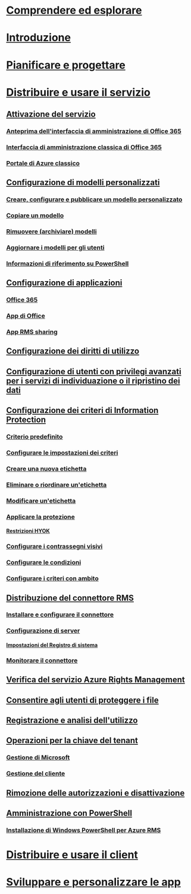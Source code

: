 # [Comprendere ed esplorare](/information-protection/understand-explore/what-is-information-protection)
# [Introduzione](/information-protection/get-started/requirements-azure-rms)
# [Pianificare e progettare](/information-protection/plan-design/deployment-roadmap)
# [Distribuire e usare il servizio](activate-service.md)
## [Attivazione del servizio](activate-service.md)
### [Anteprima dell'interfaccia di amministrazione di Office 365](activate-office365-preview.md)
### [Interfaccia di amministrazione classica di Office 365](activate-office365-classic.md)
### [Portale di Azure classico](activate-azure-classic.md)
## [Configurazione di modelli personalizzati](configure-custom-templates.md)
### [Creare, configurare e pubblicare un modello personalizzato](create-template.md) 
### [Copiare un modello](copy-template.md)
### [Rimuovere (archiviare) modelli](remove-template.md) 
### [Aggiornare i modelli per gli utenti](refresh-templates.md)
### [Informazioni di riferimento su PowerShell](configure-templates-with-powershell.md)
## [Configurazione di applicazioni](configure-applications.md)
### [Office 365](configure-office365.md)
### [App di Office](configure-office-apps.md)
### [App RMS sharing](configure-sharing-app.md)
## [Configurazione dei diritti di utilizzo](configure-usage-rights.md)
## [Configurazione di utenti con privilegi avanzati per i servizi di individuazione o il ripristino dei dati](configure-super-users.md)
## [Configurazione dei criteri di Information Protection](configure-policy.md)
### [Criterio predefinito](configure-policy-default.md)
### [Configurare le impostazioni dei criteri](configure-policy-settings.md)
### [Creare una nuova etichetta](configure-policy-new-label.md)
### [Eliminare o riordinare un'etichetta](configure-policy-delete-reorder.md)
### [Modificare un'etichetta](configure-policy-change-label.md)
### [Applicare la protezione](configure-policy-protection.md)
#### [Restrizioni HYOK](configure-adrms-restrictions.md)
### [Configurare i contrassegni visivi](configure-policy-markings.md)
### [Configurare le condizioni](configure-policy-classification.md)
### [Configurare i criteri con ambito](configure-policy-scope.md)
## [Distribuzione del connettore RMS](deploy-rms-connector.md)
### [Installare e configurare il connettore](install-configure-rms-connector.md)
### [Configurazione di server](configure-servers-rms-connector.md)
#### [Impostazioni del Registro di sistema](rms-connector-registry-settings.md)
### [Monitorare il connettore](monitor-rms-connector.md)
## [Verifica del servizio Azure Rights Management](verify.md)
## [Consentire agli utenti di proteggere i file](help-users.md)
## [Registrazione e analisi dell'utilizzo](log-analyze-usage.md)
## [Operazioni per la chiave del tenant](operations-tenant-key.md)
### [Gestione di Microsoft](operations-microsoft-managed-tenant-key.md)
### [Gestione del cliente](operations-customer-managed-tenant-key.md)
## [Rimozione delle autorizzazioni e disattivazione](decommission-deactivate.md)
## [Amministrazione con PowerShell](administer-powershell.md)
### [Installazione di Windows PowerShell per Azure RMS](install-powershell.md)
# [Distribuire e usare il client](/information-protection/rms-client/use-client)
# [Sviluppare e personalizzare le app](/information-protection/develop/developers-guide)



<!--HONumber=Dec16_HO1-->


